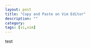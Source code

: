```yaml
---
layout: post
title: "Copy and Paste on Vim Editor"
description: ""
category: 
tags: [vi,vim]
---
```


test 
